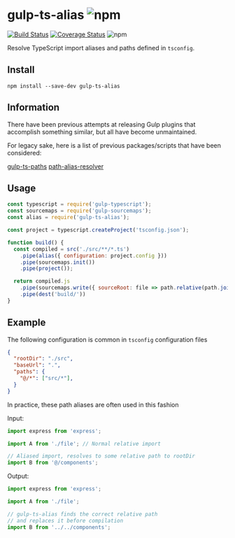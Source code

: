 # gulp-ts-alias ![npm](https://img.shields.io/npm/v/gulp-ts-alias)

[![Build Status](https://travis-ci.org/dhkatz/gulp-ts-alias.svg?branch=master)](https://travis-ci.org/dhkatz/gulp-ts-alias) [![Coverage Status](https://coveralls.io/repos/github/dhkatz/gulp-ts-alias/badge.svg?branch=master)](https://coveralls.io/github/dhkatz/gulp-ts-alias?branch=master) ![npm](https://img.shields.io/npm/dm/gulp-ts-alias)

Resolve TypeScript import aliases and paths defined in `tsconfig`.

## Install

`npm install --save-dev gulp-ts-alias`

## Information

There have been previous attempts at releasing Gulp plugins that accomplish something similar, but all have become unmaintained.

For legacy sake, here is a list of previous packages/scripts that have been considered:

[gulp-ts-paths](https://www.npmjs.com/package/gulp-ts-paths)
[path-alias-resolver](https://gist.github.com/azarus/f369ee2ab0283ba0793b0ccf0e9ec590)

## Usage

```javascript
const typescript = require('gulp-typescript');
const sourcemaps = require('gulp-sourcemaps');
const alias = require('gulp-ts-alias');

const project = typescript.createProject('tsconfig.json');

function build() {
  const compiled = src('./src/**/*.ts')
    .pipe(alias({ configuration: project.config }))
    .pipe(sourcemaps.init())
    .pipe(project());

  return compiled.js
    .pipe(sourcemaps.write({ sourceRoot: file => path.relative(path.join(file.cwd, file.path), file.base) }))
    .pipe(dest('build/'))
}
```

## Example

The following configuration is common in `tsconfig` configuration files

```json
{
  "rootDir": "./src",
  "baseUrl": ".",
  "paths": {
    "@/*": ["src/*"],
  }
}
```

In practice, these path aliases are often used in this fashion

Input:

```typescript
import express from 'express';

import A from './file'; // Normal relative import

// Aliased import, resolves to some relative path to rootDir
import B from '@/components';
```

Output:

```typescript
import express from 'express';

import A from './file';

// gulp-ts-alias finds the correct relative path
// and replaces it before compilation
import B from '../../components';
```
